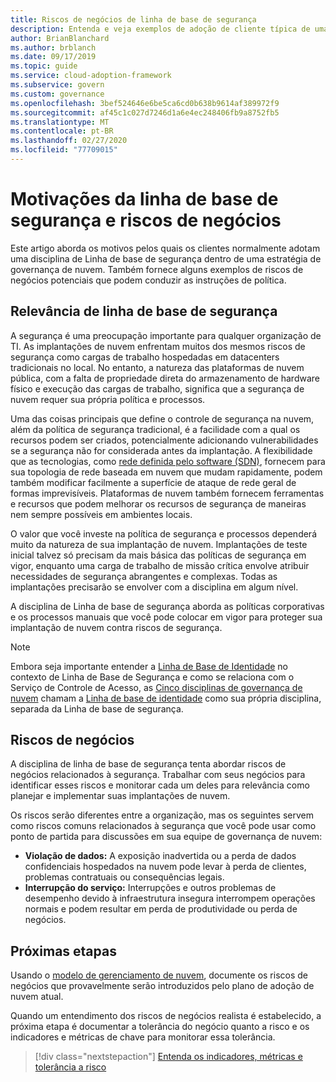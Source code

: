 ```yaml
---
title: Riscos de negócios de linha de base de segurança
description: Entenda e veja exemplos de adoção de cliente típica de uma disciplina de linha de base de segurança em uma estratégia de governança de nuvem.
author: BrianBlanchard
ms.author: brblanch
ms.date: 09/17/2019
ms.topic: guide
ms.service: cloud-adoption-framework
ms.subservice: govern
ms.custom: governance
ms.openlocfilehash: 3bef524646e6be5ca6cd0b638b9614af389972f9
ms.sourcegitcommit: af45c1c027d7246d1a6e4ec248406fb9a8752fb5
ms.translationtype: MT
ms.contentlocale: pt-BR
ms.lasthandoff: 02/27/2020
ms.locfileid: "77709015"
---
```

# <a name="security-baseline-motivations-and-business-risks"></a>Motivações da linha de base de segurança e riscos de negócios

Este artigo aborda os motivos pelos quais os clientes normalmente adotam uma disciplina de Linha de base de segurança dentro de uma estratégia de governança de nuvem. Também fornece alguns exemplos de riscos de negócios potenciais que podem conduzir as instruções de política.

<!-- markdownlint-disable MD026 -->

## <a name="security-baseline-relevancy"></a>Relevância de linha de base de segurança

A segurança é uma preocupação importante para qualquer organização de TI. As implantações de nuvem enfrentam muitos dos mesmos riscos de segurança como cargas de trabalho hospedadas em datacenters tradicionais no local. No entanto, a natureza das plataformas de nuvem pública, com a falta de propriedade direta do armazenamento de hardware físico e execução das cargas de trabalho, significa que a segurança de nuvem requer sua própria política e processos.

Uma das coisas principais que define o controle de segurança na nuvem, além da política de segurança tradicional, é a facilidade com a qual os recursos podem ser criados, potencialmente adicionando vulnerabilidades se a segurança não for considerada antes da implantação. A flexibilidade que as tecnologias, como [rede definida pelo software (SDN)](../../decision-guides/software-defined-network/index.md), fornecem para sua topologia de rede baseada em nuvem que mudam rapidamente, podem também modificar facilmente a superfície de ataque de rede geral de formas imprevisíveis. Plataformas de nuvem também fornecem ferramentas e recursos que podem melhorar os recursos de segurança de maneiras nem sempre possíveis em ambientes locais.

O valor que você investe na política de segurança e processos dependerá muito da natureza de sua implantação de nuvem. Implantações de teste inicial talvez só precisam da mais básica das políticas de segurança em vigor, enquanto uma carga de trabalho de missão crítica envolve atribuir necessidades de segurança abrangentes e complexas. Todas as implantações precisarão se envolver com a disciplina em algum nível.

A disciplina de Linha de base de segurança aborda as políticas corporativas e os processos manuais que você pode colocar em vigor para proteger sua implantação de nuvem contra riscos de segurança.

> [!NOTE]
>Embora seja importante entender a [Linha de Base de Identidade](../identity-baseline/index.md) no contexto de Linha de Base de Segurança e como se relaciona com o Serviço de Controle de Acesso, as [Cinco disciplinas de governança de nuvem](../index.md) chamam a [Linha de base de identidade](../identity-baseline/index.md) como sua própria disciplina, separada da Linha de base de segurança.

## <a name="business-risk"></a>Riscos de negócios

A disciplina de linha de base de segurança tenta abordar riscos de negócios relacionados à segurança. Trabalhar com seus negócios para identificar esses riscos e monitorar cada um deles para relevância como planejar e implementar suas implantações de nuvem.

Os riscos serão diferentes entre a organização, mas os seguintes servem como riscos comuns relacionados à segurança que você pode usar como ponto de partida para discussões em sua equipe de governança de nuvem:

- **Violação de dados:** A exposição inadvertida ou a perda de dados confidenciais hospedados na nuvem pode levar à perda de clientes, problemas contratuais ou consequências legais.
- **Interrupção do serviço:** Interrupções e outros problemas de desempenho devido à infraestrutura insegura interrompem operações normais e podem resultar em perda de produtividade ou perda de negócios.

## <a name="next-steps"></a>Próximas etapas

Usando o [modelo de gerenciamento de nuvem](./template.md), documente os riscos de negócios que provavelmente serão introduzidos pelo plano de adoção de nuvem atual.

Quando um entendimento dos riscos de negócios realista é estabelecido, a próxima etapa é documentar a tolerância do negócio quanto a risco e os indicadores e métricas de chave para monitorar essa tolerância.

> [!div class="nextstepaction"]
> [Entenda os indicadores, métricas e tolerância a risco](./metrics-tolerance.md)
